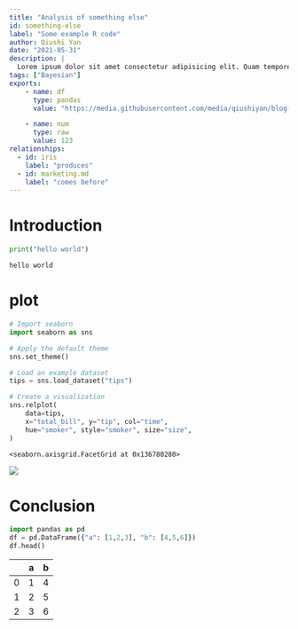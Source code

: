 ```yaml
---
title: "Analysis of something else"
id: something-else
label: "Some example R code"
author: Qiushi Yan
date: "2021-05-31"
description: |
  Lorem ipsum dolor sit amet consectetur adipisicing elit. Quam tempore ad aut, deleniti cupiditate ullam asperiores at magni praesentium eaque.
tags: ["Bayesian"]
exports:
    - name: df
      type: pandas
      value: "https://media.githubusercontent.com/media/qiushiyan/blog-data/main/codes.csv"

    - name: num
      type: raw
      value: 123
relationships:
  - id: iris
    label: "produces"
  - id: marketing.md
    label: "comes before"
---
```


# Introduction

``` python
print("hello world")
```

    hello world

# plot

``` python
# Import seaborn
import seaborn as sns

# Apply the default theme
sns.set_theme()

# Load an example dataset
tips = sns.load_dataset("tips")

# Create a visualization
sns.relplot(
    data=tips,
    x="total_bill", y="tip", col="time",
    hue="smoker", style="smoker", size="size",
)
```

    <seaborn.axisgrid.FacetGrid at 0x136780280>

![](/analysis/python/py_files/figure-commonmark/cell-3-output-2.png)

# Conclusion

``` python
import pandas as pd
df = pd.DataFrame({"a": [1,2,3], "b": [4,5,6]})
df.head()
```

<div>
<style scoped>
    .dataframe tbody tr th:only-of-type {
        vertical-align: middle;
    }

    .dataframe tbody tr th {
        vertical-align: top;
    }

    .dataframe thead th {
        text-align: right;
    }
</style>

|     | a   | b   |
|-----|-----|-----|
| 0   | 1   | 4   |
| 1   | 2   | 5   |
| 2   | 3   | 6   |

</div>
